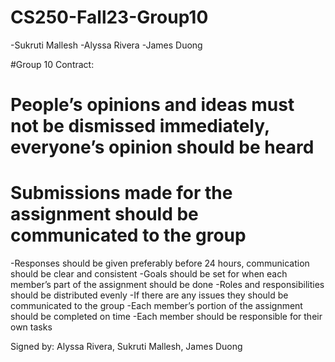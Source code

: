# CS250-Fall23-Group10
-Sukruti Mallesh
-Alyssa Rivera 
-James Duong

#Group 10 Contract:

# People’s opinions and ideas must not be dismissed immediately, everyone’s opinion should be heard
# Submissions made for the assignment should be communicated to the group
-Responses should be given preferably before 24 hours, communication should be clear and consistent
-Goals should be set for when each member’s part of the assignment should be done
-Roles and responsibilities should be distributed evenly
-If there are any issues they should be communicated to the group
-Each member’s portion of the assignment should be completed on time
-Each member should be responsible for their own tasks

Signed by: Alyssa Rivera, Sukruti Mallesh, James Duong




